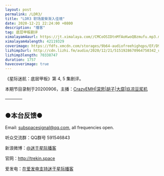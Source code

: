 ```yaml
---
layout: post
permalink: /LDR3/
title: "LDR3 职场废柴渐入佳境"
date: 2020-12-21 22:24:00 +0800
description: "播客"
tag: 底层甲板剧评 
ximalayam4aurl: https://jt.ximalaya.com//CMCoOSIDtnMfAoKwoQBzmufu.mp3.m4a?channel=rss&amp;album_id=3135361&amp;track_id=367399881&amp;uid=6418191&amp;jt=https://audio.xmcdn.com/storages/51d7-audiofreehighqps/A1/79/CMCoOSIDtnMfAoKwoQBzmufu.mp3
ximalayam4alength: 42119329
coverimage: https://fdfs.xmcdn.com/storages/9b64-audiofreehighqps/EF/D9/CMCoOSUDtnKsAALCuABzmqrW.jpg
lizhimp3url: http://cdn.lizhi.fm/audio/2020/12/21/5151928670964750342_ud.mp3
lizhimp3length: 70338747
duration: 1757
havecoverimage: true
---  
```


《星际迷航：底层甲板》第 4, 5 集剧评。

本期节目录制于20200906，主播：[CrazyEMH](mailto:emh@trekin.space)\|[深思](mailto:deepthought@trekin.space)\|[胡子](https://weibo.com/p/1005051764117203)\|[大腐](https://weibo.com/u/5113590549)\|[玖凉豆浆机](https://weibo.com/lunaliang1029)

————

## ●本台反馈●

Email: <subspacesignal@qq.com>, all frequencies open.

听众交流群：QQ群号 591546843

新浪微博：[@迷于星际播客](http://weibo.com/lostinst)

官网：<http://trekin.space>

爱发电：[在爱发电支持迷于星际播客](https://afdian.net/@lostinst)

